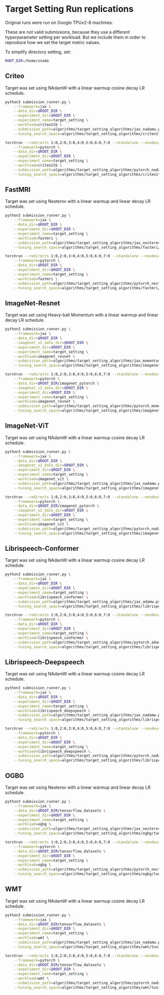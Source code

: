 # Target Setting Run replications

Original runs were run on Google TPUv2-8 machines.

These are not valid submissions, because they use a different hyperparameter setting per workload. But we include them in order to reproduce how we set the target metric values.

To simplify directory setting, set:

```bash
ROOT_DIR=/home/znado
```

## Criteo

Target was set using NAdamW with a linear warmup cosine decay LR schedule.

```bash
python3 submission_runner.py \
    --framework=jax \
    --data_dir=$ROOT_DIR \
    --experiment_dir=$ROOT_DIR \
    --experiment_name=target_setting \
    --workload=criteo1tb \
    --submission_path=algorithms/target_setting_algorithms/jax_nadamw.py \
    --tuning_search_space=algorithms/target_setting_algorithms/criteo1tb/tuning_search_space.json
```

```bash
torchrun --redirects 1:0,2:0,3:0,4:0,5:0,6:0,7:0 --standalone --nnodes=1 --nproc_per_node=8 submission_runner.py \
    --framework=pytorch \
    --data_dir=$ROOT_DIR \
    --experiment_dir=$ROOT_DIR \
    --experiment_name=target_setting \
    --workload=criteo1tb \
    --submission_path=algorithms/target_setting_algorithms/pytorch_nadamw.py \
    --tuning_search_space=algorithms/target_setting_algorithms/criteo1tb/tuning_search_space.json
```

## FastMRI

Target was set using Nesterov with a linear warmup and linear decay LR schedule.

```bash
python3 submission_runner.py \
    --framework=jax \
    --data_dir=$ROOT_DIR \
    --experiment_dir=$ROOT_DIR \
    --experiment_name=target_setting \
    --workload=fastmri \
    --submission_path=algorithms/target_setting_algorithms/jax_nesterov.py \
    --tuning_search_space=algorithms/target_setting_algorithms/fastmri/tuning_search_space.json
```

```bash
torchrun --redirects 1:0,2:0,3:0,4:0,5:0,6:0,7:0 --standalone --nnodes=1 --nproc_per_node=8 submission_runner.py \
    --framework=pytorch \
    --data_dir=$ROOT_DIR \
    --experiment_dir=$ROOT_DIR \
    --experiment_name=target_setting \
    --workload=fastmri \
    --submission_path=algorithms/target_setting_algorithms/pytorch_nesterov.py \
    --tuning_search_space=algorithms/target_setting_algorithms/fastmri/tuning_search_space.json
```

## ImageNet-Resnet

Target was set using Heavy-ball Momentum with a linear warmup and linear decay LR schedule.

```bash
python3 submission_runner.py \
    --framework=jax \
    --data_dir=$ROOT_DIR \
    --imagenet_v2_data_dir=$ROOT_DIR \
    --experiment_dir=$ROOT_DIR \
    --experiment_name=target_setting \
    --workload=imagenet_resnet \
    --submission_path=algorithms/target_setting_algorithms/jax_momentum.py \
    --tuning_search_space=algorithms/target_setting_algorithms/imagenet_resnet/tuning_search_space.json
```

```bash
torchrun --redirects 1:0,2:0,3:0,4:0,5:0,6:0,7:0 --standalone --nnodes=1 --nproc_per_node=8 submission_runner.py \
    --framework=pytorch \
    --data_dir=$ROOT_DIR/imagenet_pytorch \
    --imagenet_v2_data_dir=$ROOT_DIR \
    --experiment_dir=$ROOT_DIR \
    --experiment_name=target_setting \
    --workload=imagenet_resnet \
    --submission_path=algorithms/target_setting_algorithms/pytorch_momentum.py \
    --tuning_search_space=algorithms/target_setting_algorithms/imagenet_resnet/tuning_search_space.json
```

## ImageNet-ViT

Target was set using NAdamW with a linear warmup cosine decay LR schedule.

```bash
python3 submission_runner.py \
    --framework=jax \
    --data_dir=$ROOT_DIR \
    --imagenet_v2_data_dir=$ROOT_DIR \
    --experiment_dir=$ROOT_DIR \
    --experiment_name=target_setting \
    --workload=imagenet_vit \
    --submission_path=algorithms/target_setting_algorithms/jax_nadamw.py \
    --tuning_search_space=algorithms/target_setting_algorithms/imagenet_vit/tuning_search_space.json
```

```bash
torchrun --redirects 1:0,2:0,3:0,4:0,5:0,6:0,7:0 --standalone --nnodes=1 --nproc_per_node=8 submission_runner.py \
    --framework=pytorch \
    --data_dir=$ROOT_DIR/imagenet_pytorch \
    --imagenet_v2_data_dir=$ROOT_DIR \
    --experiment_dir=$ROOT_DIR \
    --experiment_name=target_setting \
    --workload=imagenet_vit \
    --submission_path=algorithms/target_setting_algorithms/pytorch_nadamw.py \
    --tuning_search_space=algorithms/target_setting_algorithms/imagenet_vit/tuning_search_space.json
```

## Librispeech-Conformer

Target was set using NAdamW with a linear warmup cosine decay LR schedule.

```bash
python3 submission_runner.py \
    --framework=jax \
    --data_dir=$ROOT_DIR \
    --experiment_dir=$ROOT_DIR \
    --experiment_name=target_setting \
    --workload=librispeech_conformer \
    --submission_path=algorithms/target_setting_algorithms/jax_adamw.py \
    --tuning_search_space=algorithms/target_setting_algorithms/librispeech_conformer/tuning_search_space.json
```

```bash
torchrun --redirects 1:0,2:0,3:0,4:0,5:0,6:0,7:0 --standalone --nnodes=1 --nproc_per_node=8 submission_runner.py \
    --framework=pytorch \
    --data_dir=$ROOT_DIR \
    --experiment_dir=$ROOT_DIR \
    --experiment_name=target_setting \
    --workload=librispeech_conformer \
    --submission_path=algorithms/target_setting_algorithms/pytorch_adamw.py \
    --tuning_search_space=algorithms/target_setting_algorithms/librispeech_conformer/tuning_search_space.json
```

## Librispeech-Deepspeech

Target was set using NAdamW with a linear warmup cosine decay LR schedule.

```bash
python3 submission_runner.py \
    --framework=jax \
    --data_dir=$ROOT_DIR \
    --experiment_dir=$ROOT_DIR \
    --experiment_name=target_setting \
    --workload=librispeech_deepspeech \
    --submission_path=algorithms/target_setting_algorithms/jax_nadamw.py \
    --tuning_search_space=algorithms/target_setting_algorithms/librispeech_deepspeech/tuning_search_space.json
```

```bash
torchrun --redirects 1:0,2:0,3:0,4:0,5:0,6:0,7:0 --standalone --nnodes=1 --nproc_per_node=8 submission_runner.py \
    --framework=pytorch \
    --data_dir=$ROOT_DIR \
    --experiment_dir=$ROOT_DIR \
    --experiment_name=target_setting \
    --workload=librispeech_deepspeech \
    --submission_path=algorithms/target_setting_algorithms/pytorch_nadamw.py \
    --tuning_search_space=algorithms/target_setting_algorithms/librispeech_deepspeech/tuning_search_space.json
```

## OGBG

Target was set using Nesterov with a linear warmup and linear decay LR schedule.

```bash
python3 submission_runner.py \
    --framework=jax \
    --data_dir=$ROOT_DIR/tensorflow_datasets \
    --experiment_dir=$ROOT_DIR \
    --experiment_name=target_setting \
    --workload=ogbg \
    --submission_path=algorithms/target_setting_algorithms/jax_nesterov.py \
    --tuning_search_space=algorithms/target_setting_algorithms/ogbg/tuning_search_space.json
```

```bash
torchrun --redirects 1:0,2:0,3:0,4:0,5:0,6:0,7:0 --standalone --nnodes=1 --nproc_per_node=8 submission_runner.py \
    --framework=pytorch \
    --data_dir=$ROOT_DIR/tensorflow_datasets \
    --experiment_dir=$ROOT_DIR \
    --experiment_name=target_setting \
    --workload=ogbg \
    --submission_path=algorithms/target_setting_algorithms/pytorch_nesterov.py \
    --tuning_search_space=algorithms/target_setting_algorithms/ogbg/tuning_search_space.json
```

## WMT

Target was set using NAdamW with a linear warmup cosine decay LR schedule.

```bash
python3 submission_runner.py \
    --framework=jax \
    --data_dir=$ROOT_DIR/tensorflow_datasets \
    --experiment_dir=$ROOT_DIR \
    --experiment_name=target_setting \
    --workload=wmt \
    --submission_path=algorithms/target_setting_algorithms/jax_nadamw.py \
    --tuning_search_space=algorithms/target_setting_algorithms/wmt/tuning_search_space.json
```

```bash
torchrun --redirects 1:0,2:0,3:0,4:0,5:0,6:0,7:0 --standalone --nnodes=1 --nproc_per_node=8 submission_runner.py \
    --framework=pytorch \
    --data_dir=$ROOT_DIR/tensorflow_datasets \
    --experiment_dir=$ROOT_DIR \
    --experiment_name=target_setting \
    --workload=wmt \
    --submission_path=algorithms/target_setting_algorithms/pytorch_nadamw.py \
    --tuning_search_space=algorithms/target_setting_algorithms/wmt/tuning_search_space.json
```
